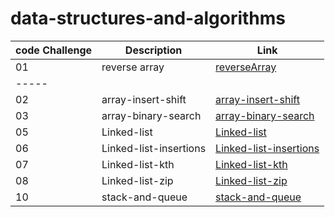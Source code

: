 # data-structures-and-algorithms

| code Challenge | Description     | Link          |
| ---            |    ----         |   ---         |
| 01             |    reverse array| [reverseArray](https://github.com/saifobe/data-structures-and-algorithms/tree/main/reverseArray)  |
|-----
| 02  |  array-insert-shift| [array-insert-shift](https://github.com/saifobe/data-structures-and-algorithms/tree/main/array-insert-shift)|
| 03  |  array-binary-search| [array-binary-search](./array-binary-search/array-binary-search.py)|
| 05  |  Linked-list| [Linked-list](./linked-list/linked-list.py)|
| 06  |  Linked-list-insertions| [Linked-list-insertions](./linked-list/linked-list.py)|
| 07  |  Linked-list-kth| [Linked-list-kth](./linked-list/linked-list.py)|
| 08  |  Linked-list-zip| [Linked-list-zip](./linked-list/linked-list.py)|
| 10  |  stack-and-queue| [stack-and-queue](./stack_and_queue/stack_and_queue.py)|